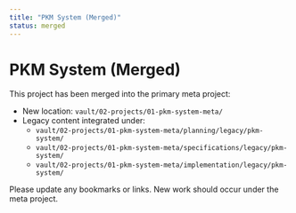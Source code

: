 ```yaml
---
title: "PKM System (Merged)"
status: merged
---
```


# PKM System (Merged)

This project has been merged into the primary meta project:

- New location: `vault/02-projects/01-pkm-system-meta/`
- Legacy content integrated under:
  - `vault/02-projects/01-pkm-system-meta/planning/legacy/pkm-system/`
  - `vault/02-projects/01-pkm-system-meta/specifications/legacy/pkm-system/`
  - `vault/02-projects/01-pkm-system-meta/implementation/legacy/pkm-system/`

Please update any bookmarks or links. New work should occur under the meta project.
